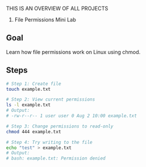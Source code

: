 THIS IS AN OVERVIEW OF ALL PROJECTS
 
 1. File Permissions Mini Lab

## Goal
Learn how file permissions work on Linux using chmod.

## Steps

```bash
# Step 1: Create file
touch example.txt

# Step 2: View current permissions
ls -l example.txt
# Output:
# -rw-r--r-- 1 user user 0 Aug 2 10:00 example.txt

# Step 3: Change permissions to read-only
chmod 444 example.txt

# Step 4: Try writing to the file
echo "test" > example.txt
# Output:
# bash: example.txt: Permission denied

